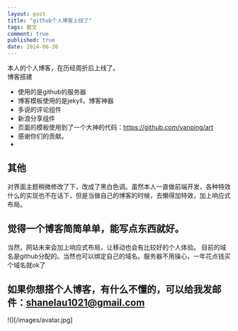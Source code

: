 ```yaml
---
layout: post
title: "github个人博客上线了"
tags: 散文
comment: true
published: true
date: 2014-06-30
---
```



本人的个人博客，在历经周折后上线了。     
 博客搭建

* 使用的是github的服务器  
* 博客模板使用的是jekyll，博客神器
* 多说的评论组件
* 新浪分享组件
* 页面的模板使用到了一个大神的代码：https://github.com/yanping/art   
* 感谢你们的贡献。
* 

## 其他
对界面主题稍微修改了下，改成了黑白色调。虽然本人一直做前端开发，各种特效什么的实现也不在话下，但是当做自己的博客的时候，去懒得加特效，加上响应式布局。  

## 觉得一个博客简简单单，能写点东西就好。
当然，网站未来会加上响应式布局，让移动也会有比较好的个人体验。
目前的域名是github分配的。当然也可以绑定自己的域名。服务器不用操心，一年花点钱买个域名就ok了



## 如果你想搭个人博客，有什么不懂的，可以给我发邮件：shanelau1021@gmail.com


!()[/images/avatar.jpg]